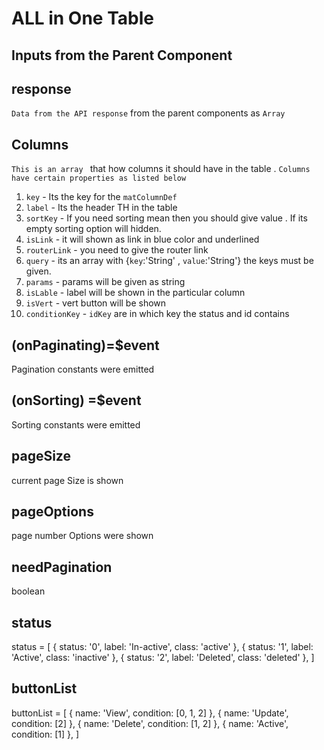 # ALL in One Table

## Inputs from the Parent Component

## response

`Data from the API response` from the parent components as `Array`

## Columns

`This is an array ` that how columns it should have in the table . `Columns have certain properties as listed below`

1. `key` - Its the key for the `matColumnDef`
2. `label` - Its the header TH in the table
3. `sortKey` - If you need sorting mean then you should give value . If its empty sorting option will hidden.
4. `isLink` - it will shown as link in blue color and underlined
5. `routerLink` - you need to give the router link
6. `query` - its an array with {`key`:'String' , `value`:'String'} the keys must be given.
7. `params` - params will be given as string
8. `isLable` - label will be shown in the particular column
9. `isVert` - vert button will be shown
10. `conditionKey` - `idKey` are in which key the status and id contains

## (onPaginating)=$event

Pagination constants were emitted

## (onSorting) =$event

Sorting constants were emitted

## pageSize

current page Size is shown

## pageOptions

page number Options were shown

## needPagination

boolean

## status

status = [
{ status: '0', label: 'In-active', class: 'active' },
{ status: '1', label: 'Active', class: 'inactive' },
{ status: '2', label: 'Deleted', class: 'deleted' },
]

## buttonList

buttonList = [
{ name: 'View', condition: [0, 1, 2] },
{ name: 'Update', condition: [2] },
{ name: 'Delete', condition: [1, 2] },
{ name: 'Active', condition: [1] },
]

<!--     { key: 'name', label: 'Name', sortKey: 'name' },
    {
      key: 'email', label: 'Email Address', isLink: true, routerLink: 'select-box',
      query: [{ key: 'id', value: 'id' }, { key: 'nameURL', value: 'name' }]
    },
    { key: 'phone', label: 'Mobile Number' },
    { key: 'website', label: 'website' },
    { key: 'status', label: 'Status', isLabel: true },
    { key: 'actions', label: 'Actions', isVert: true, conditionKey: 'status', idKey: 'id' } -->

<!-- <mat-table-custom [response]="data" [columns]="columns" (onPaginating)="paginate($event)" (onSorting)="sort($event)"
[pageSize]="pageSize" [pageOptions]="[5,10,15,20,25,]" [needPagination]="true" [status]="status"
[buttonList]="buttonList"></mat-table-custom> -->
